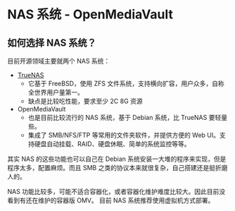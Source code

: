 # NAS 系统 - OpenMediaVault

## 如何选择 NAS 系统？

目前开源领域主要就两个 NAS 系统：

- [TrueNAS](https://github.com/truenas)
    - 它基于 FreeBSD，使用 ZFS 文件系统，支持横向扩容，用户众多，自称全世界用户量第一。
    - 缺点是比较吃性能，要求至少 2C 8G 资源
- OpenMediaVault
  - 也是目前比较流行的 NAS 系统，基于 Debian 系统，比 TrueNAS 要轻量些。
  - 集成了 SMB/NFS/FTP 等常用的文件夹软件，并提供方便的 Web UI。支持硬盘自动挂载、RAID、硬盘休眠、简单的系统监控等等。

其实 NAS 的这些功能也可以自己在 Debian 系统安装一大堆的程序来实现，但是程序太多，配置麻烦。而且 SMB 之类的协议本来就很复杂，自己搭建还是挺折磨人的。

NAS 功能比较多，可能不适合容器化，或者容器化维护难度比较大。因此目前没看到有还在维护的容器版 OMV。
目前 NAS 系统推荐使用虚拟机方式部署。

